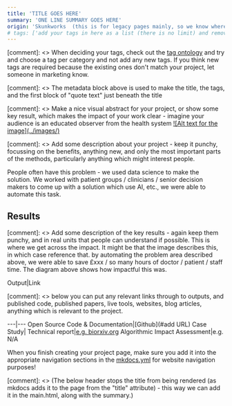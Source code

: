 ```yaml
---
title: 'TITLE GOES HERE'
summary: 'ONE LINE SUMMARY GOES HERE'
origin: 'Skunkworks  (this is for legacy pages mainly, so we know where the work came from)'
# tags: ['add your tags in here as a list (there is no limit) and remove the comment #','tag 2','tag 3']
---
```

[comment]: <> When deciding your tags, check out the [tag ontology](https://nhsengland.github.io/datascience/our_work/tags/) and try and choose a tag per category and not add any new tags. If you think new tags are required because the existing ones don't match your project, let someone in marketing know. 

[comment]: <> The metadata block above is used to make the title, the tags, and the first block of "quote text" just beneath the title

[comment]: <> Make a nice visual abstract for your project, or show some key result, which makes the impact of your work clear - imagine your audience is an educated observer from the health system
[![Alt text for the image](../images/<add your age to the image folder and put the file name here>)](<add a relevant URL if you have one - people like to click images!>)

[comment]: <> Add some description about your project - keep it punchy, focussing on the benefits, anything new, and only the most important parts of the methods, particularly anything which might interest people.

People often have this problem - we used data science to make the solution. We worked with patient groups / clinicians /  senior decision makers to come up with a solution which use AI, etc., we were able to automate this task.

## Results

[comment]: <> Add some description of the key results - again keep them punchy, and in real units that people can understand if possible. This is where we get across the impact. It might be that the image describes this, in which case reference that.
by automating the problem area described above, we were able to save £xxx / so many hours of doctor / patient / staff time. The diagram above shows how impactful this was.

Output|Link

[comment]: <> below you can put any relevant links through to outputs, and published code, published papers, live tools, websites, blog articles, anything which is relevant to the project.

---|---
Open Source Code & Documentation|[Github](#add URL)
Case Study|
Technical report|[e.g. biorxiv.org]()
Algorithmic Impact Assessment|e.g. N/A

When you finish creating your project page, make sure you add it into the appropriate navigation sections in the [mkdocs.yml](https://github.com/nhsengland/datascience/blob/main/mkdocs.yml) for website navigation purposes!

[comment]: <> (The below header stops the title from being rendered (as mkdocs adds it to the page from the "title" attribute) - this way we can add it in the main.html, along with the summary.)
#
